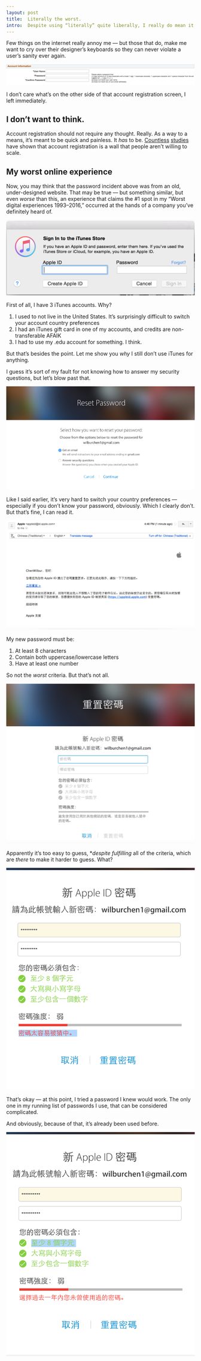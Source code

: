 ```yaml
---
layout: post
title:  Literally the worst.
intro:  Despite using “literally” quite liberally, I really do mean it this time. 
---
```


Few things on the internet really annoy me — but those that do, make me want to cry over their designer’s keyboards so they can never violate a user’s sanity ever again.

![i hate this](/files/2_19_post_password_pic.png "i HATE THIS")

I don’t care what’s on the other side of that account registration screen, I left immediately. 

## I don’t want to think.

Account registration should not require any thought. Really. As a way to a means, it’s meant to be quick and painless. It *has* to be. <a href='https://medium.com/uie-brain-sparks/the-300-million-button-76b566ae5f73#.f9s0swo4i'>Countless</a> <a href='https://www.nngroup.com/articles/optional-registration/'>studies</a> have shown that account registration is a wall that people aren’t willing to scale. 

## My worst online experience

Now, you may think that the password incident above was from an old, under-designed website. That may be true — but something similar, but even *worse* than this, an experience that claims the #1 spot in my “Worst digital experiences 1993–2016,” occurred at the hands of a company you’ve definitely heard of.  

![i hate this too](/files/2_19_itunes_store.png "i hate this too")

First of all, I have 3 iTunes accounts. Why?

1. I used to not live in the United States. It’s surprisingly difficult to switch your account country preferences
2. I had an iTunes gift card in one of my accounts, and credits are non-transferable <abbr>AFAIK</abbr>
3. I had to use my .edu account for something. I think.

But that’s besides the point. Let me show you *why* I still don’t use iTunes for anything.

I guess it’s sort of my fault for not knowing how to answer my security questions, but let’s blow past that.

![first step](/files/2_19_reset_pw_1.png "step 1")

Like I said earlier, it’s very hard to switch your country preferences — especially if you don’t know your password, obviously. Which I clearly don’t. But that’s fine, I can read it.

![second step](/files/2_19_reset_pw_2.png "step 2")

My new password must be:

1. At least 8 characters
2. Contain both uppercase/lowercase letters
3. Have at least one number

So not the *worst* criteria. But that’s not all.

![third step](/files/2_19_reset_pw_3.png "step 3")

Apparently it’s too easy to guess, **despite fulfilling* all of the criteria, which are *there* to make it harder to guess. What?

![fourth step](/files/2_19_reset_pw_4.png "step 4")

That’s okay — at this point, I tried a password I knew would work. The only one in my running list of passwords I use, that can be considered complicated.

And obviously, because of that, it’s already been used before.

![fifth step](/files/2_19_reset_pw_5.png "step 5")





